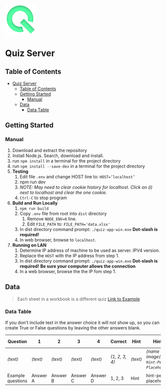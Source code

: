 ![Logo](./docs/images/icon.png)

# Quiz Server

## Table of Contents

- [Quiz Server](#quiz-server)
  - [Table of Contents](#table-of-contents)
  - [Getting Started](#getting-started)
    - [Manual](#manual)
  - [Data](#data)
    - [Data Table](#data-table)

## Getting Started

### Manual

1. Download and extract the repository
2. Install Node.js.  Search, download and install.
3. run `npm install` in a terminal for the project directory
4. run `npm install --save-dev` in a terminal for the project directory
5. **Testing**
   1. Edit file `.env` and change HOST line to: `HOST=’localhost’`
   2. npm run dev
   3. _NOTE: May need to clear cookie history for localhost.  Click on (i) next to localhost and clear the one cookie._
   4. `Ctrl-C` to stop program
6. **Build and Run Locally**
   1. `npm run build`
   2. Copy `.env` file from root into `dist` directory
      1. Remove `NODE_ENV=0` line.
      2. Edit `FILE_PATH` to: `FILE_PATH='data.xlsx'`
   3. In dist directory command prompt: `./quiz-app-win.exe`    **Dot-slash is required!**
   4. In web browser, browse to `localhost`.
7. **Running on LAN**
   1. Determine IP address of machine to be used as server.  IPV4 version.
   2. Replace the `HOST` with the IP address from step 1.
   3. In dist directory command prompt: `./quiz-app-win.exe`    **Dot-slash is required!** **Be sure your computer allows the connection**
   4. In a web browser, browse the the IP fom step 1.

## Data

> Each sheet in a workbook is a different quiz
> [Link to Example](./src/data/data.xlsx)

### Data Table

If you don't include text in the answer choice it will not show up, so you can create True or False questions by leaving the other answers blank.

| Question          | 1        | 2        | 3        | 4        | Correct        | Hint     | Hint Image                                                  | Background Image                                |
| ----------------- | -------- | -------- | -------- | -------- | -------------- | -------- | ----------------------------------------------------------- | ----------------------------------------------- |
| _(text)_          | _(text)_ | _(text)_ | _(text)_ | _(text)_ | _(1, 2, 3, 4)_ | _(text)_ | *(name of image(Default is `Hint-Person-Placeholder.png`))* | *(name of image(Default is `placeholder.jpg`))* |
|                   |          |          |          |          |                |          |                                                             |                                                 |
| Example questions | Answer A | Answer B | Answer C | Answer D | 1, 2, 3        | Hint     | hint-person-placeholder.png                                 | placeholder.jpg                                 |
